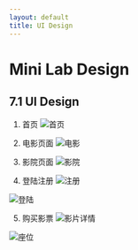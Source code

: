 ```yaml
---
layout: default
title: UI Design
---
```


# Mini Lab Design

## 7.1 UI Design

1. 首页
![首页](/assets/首页.png)

2. 电影页面
![电影](/assets/电影.png)

3. 影院页面
![影院](/assets/影院.png)

4. 登陆注册
  ![注册](/assets/注册.png)

  ![登陆](/assets/登陆.png)

5. 购买影票
  ![影片详情](/assets/影片详情.png)

  ![座位](/assets/座位.png)